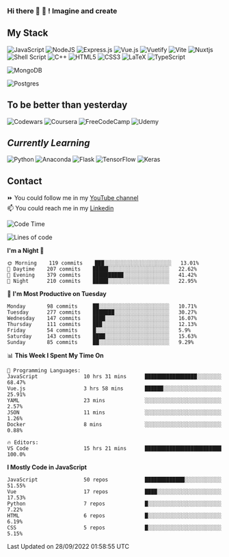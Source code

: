 ### Hi there 👋 🤖 ! Imagine and create

## My Stack
![JavaScript](https://img.shields.io/badge/javascript-%23323330.svg?style=for-the-badge&logo=javascript&logoColor=%23F7DF1E) ![NodeJS](https://img.shields.io/badge/node.js-6DA55F?style=for-the-badge&logo=node.js&logoColor=white) <img alt="Express.js" src="https://img.shields.io/badge/express.js%20-%23404d59.svg?&style=for-the-badge"/> ![Vue.js](https://img.shields.io/badge/vuejs-%2335495e.svg?style=for-the-badge&logo=vuedotjs&logoColor=%234FC08D) ![Vuetify](https://img.shields.io/badge/Vuetify-1867C0?style=for-the-badge&logo=vuetify&logoColor=AEDDFF) ![Vite](https://img.shields.io/badge/vite-%23646CFF.svg?style=for-the-badge&logo=vite&logoColor=white) ![Nuxtjs](https://img.shields.io/badge/Nuxt-002E3B?style=for-the-badge&logo=nuxtdotjs&logoColor=#00DC82) ![Shell Script](https://img.shields.io/badge/shell_script-%23121011.svg?style=for-the-badge&logo=gnu-bash&logoColor=white) ![C++](https://img.shields.io/badge/c++-%2300599C.svg?style=for-the-badge&logo=c%2B%2B&logoColor=white) ![HTML5](https://img.shields.io/badge/html5-%23E34F26.svg?style=for-the-badge&logo=html5&logoColor=white) ![CSS3](https://img.shields.io/badge/css3-%231572B6.svg?style=for-the-badge&logo=css3&logoColor=white) ![LaTeX](https://img.shields.io/badge/latex-%23008080.svg?style=for-the-badge&logo=latex&logoColor=white) ![TypeScript](https://img.shields.io/badge/typescript-%23007ACC.svg?style=for-the-badge&logo=typescript&logoColor=white)
<div>
  <img alt="MongoDB" src ="https://img.shields.io/badge/MongoDB-%234ea94b.svg?&style=for-the-badge&logo=mongodb&logoColor=white"/>
  
  ![Postgres](https://img.shields.io/badge/postgres-%23316192.svg?style=for-the-badge&logo=postgresql&logoColor=white)
</div>

## To be better than yesterday
![Codewars](https://img.shields.io/badge/Codewars-B1361E?style=for-the-badge&logo=codewars&logoColor=grey)
  ![Coursera](https://img.shields.io/badge/Coursera-%230056D2.svg?style=for-the-badge&logo=Coursera&logoColor=white)
  ![FreeCodeCamp](https://img.shields.io/badge/Freecodecamp-%23123.svg?&style=for-the-badge&logo=freecodecamp&logoColor=green)
  ![Udemy](https://img.shields.io/badge/Udemy-A435F0?style=for-the-badge&logo=Udemy&logoColor=white)

## *Currently Learning*
![Python](https://img.shields.io/badge/python-3670A0?style=for-the-badge&logo=python&logoColor=ffdd54) ![Anaconda](https://img.shields.io/badge/Anaconda-%2344A833.svg?style=for-the-badge&logo=anaconda&logoColor=white) 
![Flask](https://img.shields.io/badge/flask-%23000.svg?style=for-the-badge&logo=flask&logoColor=white) ![TensorFlow](https://img.shields.io/badge/TensorFlow-%23FF6F00.svg?style=for-the-badge&logo=TensorFlow&logoColor=white) ![Keras](https://img.shields.io/badge/Keras-%23D00000.svg?style=for-the-badge&logo=Keras&logoColor=white)

## Contact
⏩ You could follow me in my <a href="https://www.youtube.com/c/ViktorJimenezF" target="blank">YouTube channel</a>   <br>
📫 You could reach me in my <a href="https://www.linkedin.com/in/victorjuanjimenez/" target="blank">Linkedin</a>  

<!--START_SECTION:waka-->
![Code Time](http://img.shields.io/badge/Code%20Time-263%20hrs%204%20mins-blue)

![Lines of code](https://img.shields.io/badge/From%20Hello%20World%20I%27ve%20Written-341%20Thousand%20lines%20of%20code-blue)

**I'm a Night 🦉** 

```text
🌞 Morning    119 commits    ███░░░░░░░░░░░░░░░░░░░░░░   13.01% 
🌆 Daytime    207 commits    █████░░░░░░░░░░░░░░░░░░░░   22.62% 
🌃 Evening    379 commits    ██████████░░░░░░░░░░░░░░░   41.42% 
🌙 Night      210 commits    █████░░░░░░░░░░░░░░░░░░░░   22.95%

```
📅 **I'm Most Productive on Tuesday** 

```text
Monday       98 commits     ██░░░░░░░░░░░░░░░░░░░░░░░   10.71% 
Tuesday      277 commits    ███████░░░░░░░░░░░░░░░░░░   30.27% 
Wednesday    147 commits    ████░░░░░░░░░░░░░░░░░░░░░   16.07% 
Thursday     111 commits    ███░░░░░░░░░░░░░░░░░░░░░░   12.13% 
Friday       54 commits     █░░░░░░░░░░░░░░░░░░░░░░░░   5.9% 
Saturday     143 commits    ████░░░░░░░░░░░░░░░░░░░░░   15.63% 
Sunday       85 commits     ██░░░░░░░░░░░░░░░░░░░░░░░   9.29%

```


📊 **This Week I Spent My Time On** 

```text
💬 Programming Languages: 
JavaScript               10 hrs 31 mins      █████████████████░░░░░░░░   68.47% 
Vue.js                   3 hrs 58 mins       ██████░░░░░░░░░░░░░░░░░░░   25.91% 
YAML                     23 mins             ░░░░░░░░░░░░░░░░░░░░░░░░░   2.57% 
JSON                     11 mins             ░░░░░░░░░░░░░░░░░░░░░░░░░   1.26% 
Docker                   8 mins              ░░░░░░░░░░░░░░░░░░░░░░░░░   0.88%

🔥 Editors: 
VS Code                  15 hrs 21 mins      █████████████████████████   100.0%

```

**I Mostly Code in JavaScript** 

```text
JavaScript               50 repos            █████████████░░░░░░░░░░░░   51.55% 
Vue                      17 repos            ████░░░░░░░░░░░░░░░░░░░░░   17.53% 
Python                   7 repos             █░░░░░░░░░░░░░░░░░░░░░░░░   7.22% 
HTML                     6 repos             █░░░░░░░░░░░░░░░░░░░░░░░░   6.19% 
CSS                      5 repos             █░░░░░░░░░░░░░░░░░░░░░░░░   5.15%

```



 Last Updated on 28/09/2022 01:58:55 UTC
<!--END_SECTION:waka-->

<!--
**ViktorJJF/ViktorJJF** is a ✨ _special_ ✨ repository because its `README.md` (this file) appears on your GitHub profile.



Here are some ideas to get you started:

- 🔭 I’m currently working on ...
- 🌱 I’m currently learning ...
- 👯 I’m looking to collaborate on ...
- 🤔 I’m looking for help with ...
- 💬 Ask me about ...
- 📫 How to reach me: ...
- 😄 Pronouns: ...
- ⚡ Fun fact: ...
-->
